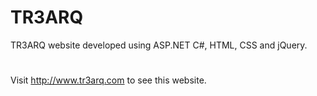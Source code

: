 # TR3ARQ
TR3ARQ website developed using ASP.NET C#, HTML, CSS and jQuery.
#
Visit http://www.tr3arq.com to see this website.
